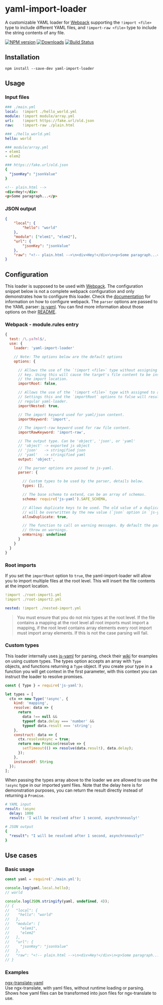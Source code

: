 # yaml-import-loader

A customizable YAML loader for [Webpack](https://webpack.js.org) supporting the `!import <file>` type to include different YAML files, and `!import-raw <file>` type to include the string contents of any file.

[![NPM version](https://img.shields.io/npm/v/yaml-import-loader.svg)](https://www.npmjs.com/package/yaml-import-loader)
[![Downloads](https://img.shields.io/npm/dt/yaml-import-loader.svg)](https://www.npmjs.com/package/yaml-import-loader)
[![Build Status](https://travis-ci.org/ngfk/yaml-import-loader.svg?branch=master)](https://travis-ci.org/ngfk/yaml-import-loader)

## Installation

```
npm install --save-dev yaml-import-loader
```

## Usage

### Input files

```yaml
### ./main.yml
local:  !import ./hello_world.yml
module: !import module/array.yml
url:    !import https://fake.url/old.json
raw:    !import-raw ./plain.html
```

```yaml
### ./hello_world.yml
hello: world
```

```yaml
### module/array.yml
- elem1
- elem2
```

```yaml
### https://fake.url/old.json
{
  "jsonKey": "jsonValue"
}
```

```html
<!-- plain.html -->
<div>Hey!</div>
<p>Some paragraph...</p>
```

### JSON output

```json
{
    "local": {
        "hello": "world"
    },
    "module": ["elem1", "elem2"],
    "url": {
        "jsonKey": "jsonValue"
    },
    "raw": "<!-- plain.html -->\n<div>Hey!</div>\n<p>Some paragraph...</p>"
}
```

## Configuration

This loader is supposed to be used with [Webpack](https://webpack.js.org). The configuration snippet below is not a complete webpack configuration and only demonstrates how to configure this loader. Check the [documentation](https://webpack.js.org/configuration/) for information on how to configure webpack. The `parser` options are passed to the YAML parser: [js-yaml](https://github.com/nodeca/js-yaml). You can find more information about those options on their [README](https://github.com/nodeca/js-yaml/blob/master/README.md).

### Webpack - module.rules entry

```javascript
{
  test: /\.ya?ml$/,
  use: {
    loader: 'yaml-import-loader'

    // Note: The options below are the default options
    options: {

      // Allows the use of the `!import <file>` type without assigning it to a
      // key. Using this will cause the target's file content to be inserted at
      // the import location.
      importRoot: false,

      // Allows the use of the `!import <file>` type with assigned to a key.
      // Settings this and the `importRoot` options to false will result in a
      // regular yaml-loader.
      importNested: true,

      // The import keyword used for yaml/json content.
      importKeyword: 'import',

      // The import-raw keyword used for raw file content.
      importRawKeyword: 'import-raw',

      // The output type. Can be 'object', 'json', or 'yaml'
      // 'object' -> exported js object
      // 'json'   -> stringified json
      // 'yaml'   -> stringified yaml
      output: 'object',

      // The parser options are passed to js-yaml.
      parser: {

        // Custom types to be used by the parser, details below.
        types: [],

        // The base schema to extend, can be an array of schemas.
        schema: require('js-yaml').SAFE_SCHEMA,

        // Allows duplicate keys to be used. The old value of a duplicate key
        // will be overwritten by the new value (`json` option in `js-yaml`).
        allowDuplicate: true,

        // The function to call on warning messages. By default the parser will
        // throw on warnings.
        onWarning: undefined
      }
    }
  }
}
```

### Root imports

If you set the `importRoot` option to `true`, the yaml-import-loader will allow you to import multiple files at the root level. This will insert the file contents at the import location.

```yaml
!import ./root-import1.yml
!import ./root-import2.yml

nested: !import ./nested-import.yml
```

> You must ensure that you do not mix types at the root level. If the file contains a mapping at the root level all root imports must import a mapping, if the root level contains array elements every root import must import array elements. If this is not the case parsing will fail.

### Custom types

This loader internally uses [js-yaml](https://github.com/nodeca/js-yaml) for parsing, check their [wiki](https://github.com/nodeca/js-yaml/wiki/Custom-types) for examples on using custom types. The types option accepts an array with `Type` objects, and functions returning a `Type` object. If you create your type in a function you will get context in the first parameter, with this context you can instruct the loader to resolve promises.

```javascript
const { Type } = require('js-yaml');

let types = [
  ctx => new Type('!async', {
    kind: 'mapping',
    resolve: data => {
      return
        data !== null &&
        typeof data.delay === 'number' &&
        typeof data.result === 'string';
    },
    construct: data => {
      ctx.resolveAsync = true;
      return new Promise(resolve => {
        setTimeout(() => resolve(data.result), data.delay);
      });
    },
    instanceOf: String
  });
];
```

When passing the types array above to the loader we are allowed to use the `!async` type in our imported yaml files. Note that the delay here is for demonstration purposes, you can return the result directly instead of returning a `Promise`.

```yaml
# YAML input
result: !async
  delay: 1000
  result: 'I will be resolved after 1 second, asynchronously!'

# JSON output
{
  "result": "I will be resolved after 1 second, asynchronously!"
}
```

## Use cases

### Basic usage

```javascript
const yaml = require('./main.yml');

console.log(yaml.local.hello);
// world

console.log(JSON.stringify(yaml, undefined, 4));
// {
//   "local": {
//    "hello": "world"
//   },
//   "module": [
//     "elem1",
//     "elem2"
//   ],
//   "url": {
//     "jsonKey": "jsonValue"
//   },
//   "raw": "<!-- plain.html -->\n<div>Hey!</div>\n<p>Some paragraph...</p>"
// }
```

### Examples

[ngx-translate-yaml](https://github.com/ngfk/ngx-translate-yaml)  
Use ngx-translate, with yaml files, without runtime loading or parsing. Shows how yaml files can be transformed into json files for ngx-translate to use.
